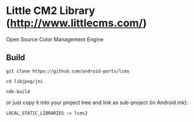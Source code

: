 # Little CM2 Library (http://www.littlecms.com/)

Open Source Color Management Engine

## Build

```
git clone https://github.com/android-ports/lcms
```

```
cd libjpeg/jni
```

```
ndk-build
```

or just copy it into your project tree and link as sub-project (in Android.mk):

```
LOCAL_STATIC_LIBRARIES := lcms2
```
